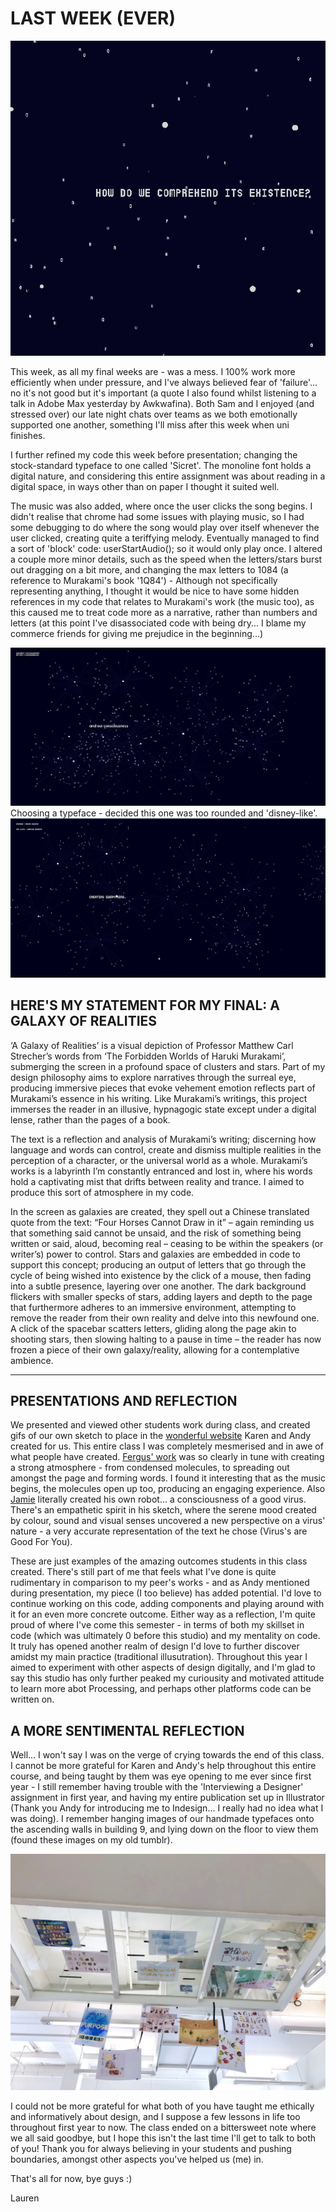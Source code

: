 # LAST WEEK (EVER)

![](codewordsgif.gif)

This week, as all my final weeks are - was a mess. I 100% work more efficiently when under pressure, and I've always believed fear of 'failure'... no it's not good but it's important (a quote I also found whilst listening to a talk in Adobe Max yesterday by Awkwafina). Both Sam and I enjoyed (and stressed over) our late night chats over teams as we both emotionally supported one another, something I'll miss after this week when uni finishes. 

I further refined my code this week before presentation; changing the stock-standard typeface to one called 'Sicret'. The monoline font holds a digital nature, and considering this entire assignment was about reading in a digital space, in ways other than on paper I thought it suited well.

The music was also added, where once the user clicks the song begins. I didn't realise that chrome had some issues with playing music, so I had some debugging to do where the song would play over itself whenever the user clicked, creating quite a teriffying melody. Eventually managed to find a sort of 'block' code: userStartAudio(); so it would only play once. I altered a couple more minor details, such as the speed when the letters/stars burst out dragging on a bit more, and changing the max letters to 1084 (a reference to Murakami's book '1Q84') - Although not specifically representing anything, I thought it would be nice to have some hidden references in my code that relates to Murakami's work (the music too), as this caused me to treat code more as a narrative, rather than numbers and letters (at this point I've disassociated code with being dry... I blame my commerce friends for giving me prejudice in the beginning...) 

<img src="trial13.JPG">
Choosing a typeface - decided this one was too rounded and 'disney-like'. 

<img src="trial14.JPG">

## HERE'S MY STATEMENT FOR MY FINAL: A GALAXY OF REALITIES

‘A Galaxy of Realities’ is a visual depiction of Professor
Matthew Carl Strecher’s words from ‘The Forbidden Worlds of
Haruki Murakami’, submerging the screen in a profound space
of clusters and stars. Part of my design philosophy aims
to explore narratives through the surreal eye, producing
immersive pieces that evoke vehement emotion reflects part of
Murakami’s essence in his writing. Like Murakami’s writings,
this project immerses the reader in an illusive, hypnagogic
state except under a digital lense, rather than the pages of
a book.

The text is a reflection and analysis of Murakami’s writing;
discerning how language and words can control, create and
dismiss multiple realities in the perception of a character,
or the universal world as a whole. Murakami’s works is a
labyrinth I’m constantly entranced and lost in, where his
words hold a captivating mist that drifts between reality
and trance. I aimed to produce this sort of atmosphere in my
code.

In the screen as galaxies are created, they spell out a
Chinese translated quote from the text: “Four Horses Cannot
Draw in it” – again reminding us that something said cannot
be unsaid, and the risk of something being written or said,
aloud, becoming real – ceasing to be within the speakers (or
writer’s) power to control. Stars and galaxies are embedded
in code to support this concept; producing an output of
letters that go through the cycle of being wished into
existence by the click of a mouse, then fading into a subtle
presence, layering over one another. The dark background
flickers with smaller specks of stars, adding layers and
depth to the page that furthermore adheres to an immersive
environment, attempting to remove the reader from their own
reality and delve into this newfound one. A click of the
spacebar scatters letters, gliding along the page akin to
shooting stars, then slowing halting to a pause in time – the
reader has now frozen a piece of their own galaxy/reality,
allowing for a contemplative ambience.

----------

## PRESENTATIONS AND REFLECTION

We presented and viewed other students work during class, and created gifs of our own sketch to place in the [wonderful website](https://simandy.github.io/codewords/) Karen and Andy created for us. This entire class I was completely mesmerised and in awe of what people have created. [Fergus' work](https://fergarundel.github.io/CODE-WORDS/week_12/cells_final/) was so clearly in tune with creating a strong atmosphere - from condensed molecules, to spreading out amongst the page and forming words. I found it interesting that as the music begins, the molecules open up too, producing an engaging experience. Also [Jamie](https://jamtt.github.io/Codewords/Week_12/StartofSomething/) literally created his own robot... a consciousness of a good virus. There's an empathetic spirit in his sketch, where the serene mood created by colour, sound and visual senses uncovered a new perspective on a virus' nature - a very accurate representation of the text he chose (Virus's are Good For You). 

These are just examples of the amazing outcomes students in this class created. There's still part of me that feels what I've done is quite rudimentary in comparison to my peer's works - and as Andy mentioned during presentation, my piece (I too believe) has added potential. I'd love to continue working on this code, adding components and playing around with it for an even more concrete outcome. Either way as a reflection, I'm quite proud of where I've come this semester - in terms of both my skillset in code (which was ultimately 0 before this studio) and my mentality on code. It truly has opened another realm of design I'd love to further discover amidst my main practice (traditional illusutration). Throughout this year I aimed to experiment with other aspects of design digitally, and I'm glad to say this studio has only further peaked my curiousity and motivated attitude to learn more abot Processing, and perhaps other platforms code can be written on. 

## A MORE SENTIMENTAL REFLECTION 

Well... I won't say I was on the verge of crying towards the end of this class. I cannot be more grateful for Karen and Andy's help throughout this entire course, and being taught by them was eye opening to me ever since first year - I still remember having trouble with the 'Interviewing a Designer' assignment in first year, and having my entire publication set up in Illustrator (Thank you Andy for introducing me to Indesign... I really had no idea what I was doing). I remember hanging images of our handmade typefaces onto the ascending walls in building 9, and lying down on the floor to view them (found these images on my old tumblr). 

<img src="firstyear.jpg">

I could not be more grateful for what both of you have taught me ethically and informatively about design, and I suppose a few lessons in life too throughout first year to now. The class ended on a bittersweet note where we all said goodbye, but I hope this isn't the last time I'll get to talk to both of you! Thank you for always believing in your students and pushing boundaries, amongst other aspects you've helped us (me) in. 

That's all for now, bye guys :) 

Lauren 




